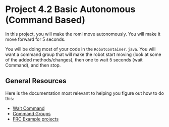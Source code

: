 # Project 4.2 Basic Autonomous (Command Based)

In this project, you will make the romi move autonomously. You will make it move forward for 5 seconds.

You will be doing most of your code in the `RobotContainer.java`. You will want a command group that will make the robot start moving (look at some of the added methods/changes), then one to wait 5 seconds (wait Command), and then stop. 

## General Resources
Here is the documentation most relevant to helping you figure out how to do this:
- [Wait Command](https://first.wpi.edu/wpilib/allwpilib/docs/release/java/edu/wpi/first/wpilibj/command/WaitCommand.html)
- [Command Groups](https://docs.wpilib.org/en/stable/docs/software/commandbased/command-groups.html)
- [FRC Example projects](https://docs.wpilib.org/en/stable/docs/software/examples-tutorials/wpilib-examples.html)

